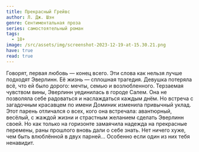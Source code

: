 ```yaml
---
title: Прекрасный Грейвс
author: Л. Дж. Шэн
genre: Сентиментальная проза
series: самостоятельный роман
tags:
  - 18+
image: /src/assets/img/screenshot-2023-12-19-at-15.30.21.png
have: true
read: true
---
```

Говорят, первая любовь — конец всего. Эти слова как нельзя лучше подходят Эверлинн. Её жизнь — сплошная трагедия. Девушка потеряла всё, что ей было дорого: мечты, семью и возлюбленного. Терзаемая чувством вины, Эверлинн уединилась в городе Салем. Она не позволяла себе радоваться и наслаждаться каждым днём. Но встреча с загадочным красавцем по имени Доминик изменила привычный уклад. Этот парень отличался о всех, кого она встречала: авантюрный, весёлый, с жаждой жизни и страстным желанием сделать Эверлинн своей. Но как только на горизонте замаячила надежда на прекрасные перемены, раны прошлого вновь дали о себе знать. Нет ничего хуже, чем быть влюблённой в двух парней… Особенно если один из них тебя ненавидит.
